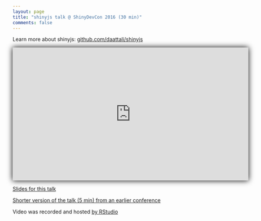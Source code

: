 ```yaml
---
layout: page
title: "shinyjs talk @ ShinyDevCon 2016 (30 min)"
comments: false
---
```


<style>
#youtube-vid iframe { box-shadow: 0 0 15px black; }
</style>

Learn more about shinyjs: [github.com/daattali/shinyjs](https://github.com/daattali/shinyjs#readme)

<div id="youtube-vid">
<iframe width="640" height="360" src="https://www.youtube.com/embed/fPY13maWKKE" frameborder="0" allowfullscreen></iframe>
</div>

[Slides for this talk](http://bit.ly/shinyjs-slides)

[Shorter version of the talk (5 min) from an earlier conference](https://deanattali.com/shinyjs-user-2016/)

Video was recorded and hosted [by RStudio](https://www.rstudio.com/resources/videos/shinyjs/)
